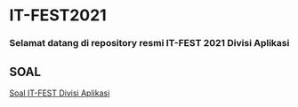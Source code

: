 # IT-FEST2021
### Selamat datang di repository resmi IT-FEST 2021 Divisi Aplikasi

## SOAL
[Soal IT-FEST Divisi Aplikasi](./Soal%20IT%20FEST.md)
